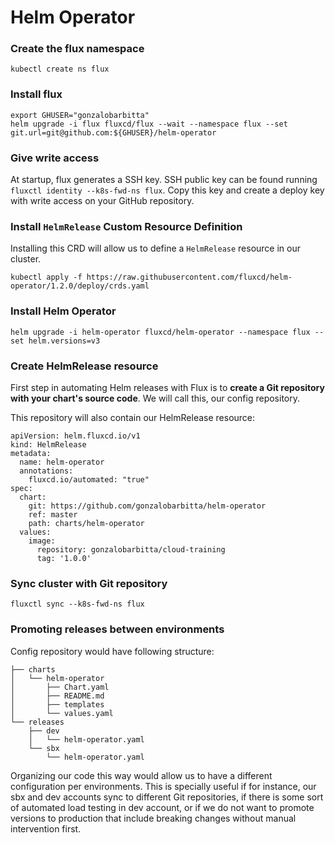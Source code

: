 # Helm Operator

### Create the flux namespace

```
kubectl create ns flux
```

### Install flux

```
export GHUSER="gonzalobarbitta"
helm upgrade -i flux fluxcd/flux --wait --namespace flux --set git.url=git@github.com:${GHUSER}/helm-operator
```

### Give write access

At startup, flux generates a SSH key. SSH public key can be found running `fluxctl identity --k8s-fwd-ns flux`.
Copy this key and create a deploy key with write access on your GitHub repository.

### Install `HelmRelease` Custom Resource Definition

Installing this CRD will allow us to define a `HelmRelease` resource in our cluster.

```
kubectl apply -f https://raw.githubusercontent.com/fluxcd/helm-operator/1.2.0/deploy/crds.yaml
```

### Install Helm Operator

```
helm upgrade -i helm-operator fluxcd/helm-operator --namespace flux --set helm.versions=v3
```

### Create HelmRelease resource

First step in automating Helm releases with Flux is to **create a Git repository with your chart's source code**. We will call this, our config repository.

This repository will also contain our HelmRelease resource:


```
apiVersion: helm.fluxcd.io/v1
kind: HelmRelease
metadata:
  name: helm-operator
  annotations:
    fluxcd.io/automated: "true"
spec:
  chart:
    git: https://github.com/gonzalobarbitta/helm-operator
    ref: master
    path: charts/helm-operator
  values:
    image:
      repository: gonzalobarbitta/cloud-training
      tag: '1.0.0'
```

### Sync cluster with Git repository

```
fluxctl sync --k8s-fwd-ns flux
```

### Promoting releases between environments

Config repository would have following structure:

```
├── charts
│   └── helm-operator
│       ├── Chart.yaml
│       ├── README.md
│       ├── templates
│       └── values.yaml
└── releases
    ├── dev
    │   └── helm-operator.yaml
    └── sbx
        └── helm-operator.yaml
```

Organizing our code this way would allow us to have a different configuration per environments. This is specially useful if  for instance, our sbx and dev accounts sync to different Git repositories, if there is some sort of automated load testing in dev account, or if we do not want to promote versions to production that include breaking changes without manual intervention first.